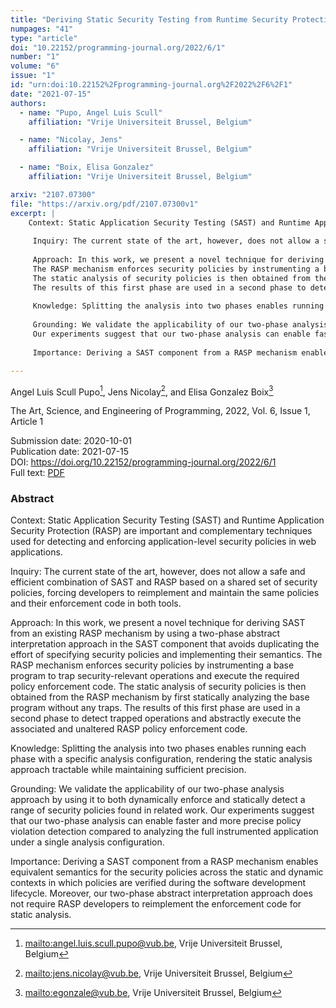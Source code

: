 ```yaml
---
title: "Deriving Static Security Testing from Runtime Security Protection for Web Applications"
numpages: "41"
type: "article"
doi: "10.22152/programming-journal.org/2022/6/1"
number: "1"
volume: "6"
issue: "1"
id: "urn:doi:10.22152%2Fprogramming-journal.org%2F2022%2F6%2F1"
date: "2021-07-15"
authors: 
  - name: "Pupo, Angel Luis Scull"
    affiliation: "Vrije Universiteit Brussel, Belgium"

  - name: "Nicolay, Jens"
    affiliation: "Vrije Universiteit Brussel, Belgium"

  - name: "Boix, Elisa Gonzalez"
    affiliation: "Vrije Universiteit Brussel, Belgium"

arxiv: "2107.07300"
file: "https://arxiv.org/pdf/2107.07300v1"
excerpt: |
    Context: Static Application Security Testing (SAST) and Runtime Application Security Protection (RASP) are important and complementary techniques used for detecting and enforcing application-level security policies in web applications.
     
     Inquiry: The current state of the art, however, does not allow a safe and efficient combination of SAST and RASP based on a shared set of security policies, forcing developers to reimplement and maintain the same policies and their enforcement code in both tools.
     
     Approach: In this work, we present a novel technique for deriving SAST from an existing RASP mechanism by using a two-phase abstract interpretation approach in the SAST component that avoids duplicating the effort of specifying security policies and implementing their semantics.
     The RASP mechanism enforces security policies by instrumenting a base program to trap security-relevant operations and execute the required policy enforcement code.
     The static analysis of security policies is then obtained from the RASP mechanism by first statically analyzing the base program without any traps.
     The results of this first phase are used in a second phase to detect trapped operations and abstractly execute the associated and unaltered RASP policy enforcement code.
     
     Knowledge: Splitting the analysis into two phases enables running each phase with a specific analysis configuration, rendering the static analysis approach tractable while maintaining sufficient precision.
     
     Grounding: We validate the applicability of our two-phase analysis approach by using it to both dynamically enforce and statically detect a range of security policies found in related work.
     Our experiments suggest that our two-phase analysis can enable faster and more precise policy violation detection compared to analyzing the full instrumented application under a single analysis configuration.
     
     Importance: Deriving a SAST component from a RASP mechanism enables equivalent semantics for the security policies across the static and dynamic contexts in which policies are verified during the software development lifecycle. Moreover, our two-phase abstract interpretation approach does not require RASP developers to reimplement the enforcement code for static analysis.

---
```

Angel Luis Scull Pupo[^1], Jens Nicolay[^2], and Elisa Gonzalez Boix[^3]

The Art, Science, and Engineering of Programming, 2022, Vol. 6, Issue 1, Article 1

Submission date: 2020-10-01  
Publication date: 2021-07-15  
DOI: <https://doi.org/10.22152/programming-journal.org/2022/6/1>  
Full text: [PDF](https://arxiv.org/pdf/2107.07300v1)  


### Abstract
Context: Static Application Security Testing (SAST) and Runtime Application Security Protection (RASP) are important and complementary techniques used for detecting and enforcing application-level security policies in web applications.
 
 Inquiry: The current state of the art, however, does not allow a safe and efficient combination of SAST and RASP based on a shared set of security policies, forcing developers to reimplement and maintain the same policies and their enforcement code in both tools.
 
 Approach: In this work, we present a novel technique for deriving SAST from an existing RASP mechanism by using a two-phase abstract interpretation approach in the SAST component that avoids duplicating the effort of specifying security policies and implementing their semantics.
 The RASP mechanism enforces security policies by instrumenting a base program to trap security-relevant operations and execute the required policy enforcement code.
 The static analysis of security policies is then obtained from the RASP mechanism by first statically analyzing the base program without any traps.
 The results of this first phase are used in a second phase to detect trapped operations and abstractly execute the associated and unaltered RASP policy enforcement code.
 
 Knowledge: Splitting the analysis into two phases enables running each phase with a specific analysis configuration, rendering the static analysis approach tractable while maintaining sufficient precision.
 
 Grounding: We validate the applicability of our two-phase analysis approach by using it to both dynamically enforce and statically detect a range of security policies found in related work.
 Our experiments suggest that our two-phase analysis can enable faster and more precise policy violation detection compared to analyzing the full instrumented application under a single analysis configuration.
 
 Importance: Deriving a SAST component from a RASP mechanism enables equivalent semantics for the security policies across the static and dynamic contexts in which policies are verified during the software development lifecycle. Moreover, our two-phase abstract interpretation approach does not require RASP developers to reimplement the enforcement code for static analysis.


[^1]: <mailto:angel.luis.scull.pupo@vub.be>, Vrije Universiteit Brussel, Belgium
[^2]: <mailto:jens.nicolay@vub.be>, Vrije Universiteit Brussel, Belgium
[^3]: <mailto:egonzale@vub.be>, Vrije Universiteit Brussel, Belgium
